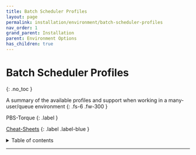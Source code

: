 ```yaml
---
title: Batch Scheduler Profiles
layout: page
permalink: installation/environment/batch-scheduler-profiles
nav_order: 1
grand_parent: Installation
parent: Environment Options
has_children: true
---
```


# Batch Scheduler Profiles
{: .no_toc }

A summary of the available profiles and support when working in a many-user/queue environment
{: .fs-6 .fw-300 }

<!-- SLURM
{: .label } -->

PBS-Torque
{: .label }

[Cheat-Sheets](/cheat-sheets/quickstart)
{: .label .label-blue }

<details markdown="block">
  <summary>
    Table of contents
  </summary>
  {: .text-delta }
1. TOC
{:toc}
</details>

---